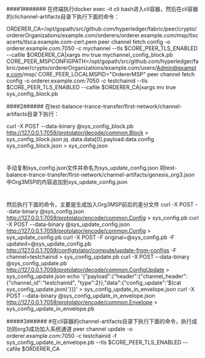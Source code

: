 ####1#######
在终端执行docker exec -it cli bash进入cli容器，然后在cli容器的clichannel-artifacts目录下执行下面的命令：

ORDERER_CA=/opt/gopath/src/github.com/hyperledger/fabric/peer/crypto/ordererOrganizations/example.com/orderers/orderer.example.com/msp/tlscacerts/tlsca.example.com-cert.pem
peer channel fetch config -o orderer.example.com:7050 -c mychannel --tls $CORE_PEER_TLS_ENABLED --cafile $ORDERER_CA|xargs mv true mychannel_config_block.pb
CORE_PEER_MSPCONFIGPATH=/opt/gopath/src/github.com/hyperledger/fabric/peer/crypto/ordererOrganizations/example.com/users/Admin@example.com/msp/
CORE_PEER_LOCALMSPID="OrdererMSP"
peer channel fetch config -o orderer.example.com:7050 -c testchainid --tls $CORE_PEER_TLS_ENABLED --cafile $ORDERER_CA|xargs mv true sys_config_block.pb


####2######
在test-balance-trance-transfer/first-network/channel-artifacts目录下执行：

curl -X POST --data-binary @sys_config_block.pb http://127.0.0.1:7059/protolator/decode/common.Block > sys_config_block.json
jq .data.data[0].payload.data.config sys_config_block.json > sys_config.json
#
手动复制sys_config.json文件并命名为sys_update_config.json
将test-balance-trance-transfer/first-network/channel-artifacts/genesis_org3.json中Org3MSP的内容追加到sys_update_config.json
#
然后执行下面的命令，主要是生成加入Org3MSP前后的差分文件
curl -X POST --data-binary @sys_config.json http://127.0.0.1:7059/protolator/encode/common.Config > sys_config.pb
curl -X POST --data-binary @sys_update_config.json http://127.0.0.1:7059/protolator/encode/common.Config > sys_update_config.pb
curl -X POST -F original=@sys_config.pb -F updated=@sys_update_config.pb http://127.0.0.1:7059/configtxlator/compute/update-from-configs -F channel=testchainid > sys_config_update.pb
curl -X POST --data-binary @sys_config_update.pb http://127.0.0.1:7059/protolator/decode/common.ConfigUpdate > sys_config_update.json
echo '{"payload":{"header":{"channel_header":{"channel_id":"testchainid", "type":2}},"data":{"config_update":'$(cat sys_config_update.json)'}}}' > sys_config_update_in_envelope.json
curl -X POST --data-binary @sys_config_update_in_envelope.json http://127.0.0.1:7059/protolator/encode/common.Envelope > sys_config_update_in_envelope.pb

#####3######
#在cli容器的channel-artifacts目录下执行下面的命令，执行成功则org3成功加入系统通道
peer channel update -o orderer.example.com:7050 -c testchainid -f sys_config_update_in_envelope.pb --tls $CORE_PEER_TLS_ENABLED --cafile $ORDERER_CA
